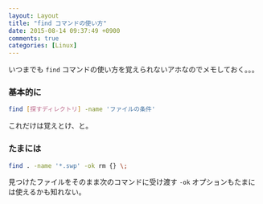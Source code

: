 ```yaml
---
layout: Layout
title: "find コマンドの使い方"
date: 2015-08-14 09:37:49 +0900
comments: true
categories: [Linux]
---
```


いつまでも `find` コマンドの使い方を覚えられないアホなのでメモしておく。。。


### 基本的に

```bash
find [探すディレクトリ] -name 'ファイルの条件'
```

これだけは覚えとけ、と。

### たまには

```bash
find . -name '*.swp' -ok rm {} \;
```

見つけたファイルをそのまま次のコマンドに受け渡す `-ok` オプションもたまには使えるかも知れない。


